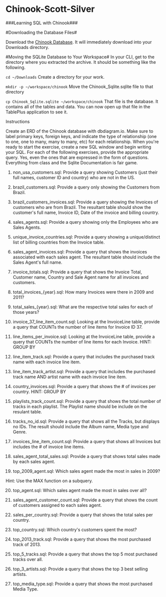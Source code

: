# Chinook-Scott-Silver
###Learning SQL with Chinook###

#Downloading the Database Files#

Download the [Chinook Database](https://github.com/lerocha/chinook-database/blob/master/ChinookDatabase/DataSources/Chinook_Sqlite.sqlite?raw=true). It will immediately download into your Downloads directory.

#Moving the SQLite Database to Your Workspace#
In your CLI, get to the directory where you extracted the archive. It should be something like the following.

`cd ~/Downloads`
Create a directory for your work.

`mkdir -p ~/workspace/chinook`
Move the Chinook_Sqlite.sqlite file to that directory

`cp Chinook_Sqlite.sqlite ~/workspace/chinook`
That file is the database. It contains all of the tables and data. You can now open up that file in the TablePlus application to see it.

Instructions

Create an ERD of the Chinook database with dbdiagram.io. Make sure to label primary keys, foreign keys, and indicate the type of relationship (one to one, one to many, many to many, etc) for each relationship.
When you're ready to start the exercise, create a new SQL window and begin writing your SQL.
For each of the following exercises, provide the appropriate query. Yes, even the ones that are expressed in the form of questions. Everything from class and the Sqlite Documentation is fair game.

1. non_usa_customers.sql: Provide a query showing Customers (just their full names, customer ID and country) who are not in the US.

2. brazil_customers.sql: Provide a query only showing the Customers from Brazil.

3. brazil_customers_invoices.sql: Provide a query showing the Invoices of customers who are from Brazil. The resultant table should show the customer's full name, Invoice ID, Date of the invoice and billing country.

4. sales_agents.sql: Provide a query showing only the Employees who are Sales Agents.

5. unique_invoice_countries.sql: Provide a query showing a unique/distinct list of billing countries from the Invoice table.

6. sales_agent_invoices.sql: Provide a query that shows the invoices associated with each sales agent. The resultant table should include the Sales Agent's full name.

7. invoice_totals.sql: Provide a query that shows the Invoice Total, Customer name, Country and Sale Agent name for all invoices and customers.

8. total_invoices_{year}.sql: How many Invoices were there in 2009 and 2011?

9. total_sales_{year}.sql: What are the respective total sales for each of those years?

10. invoice_37_line_item_count.sql: Looking at the InvoiceLine table, provide a query that COUNTs the number of line items for Invoice ID 37.

11. line_items_per_invoice.sql: Looking at the InvoiceLine table, provide a query that COUNTs the number of line items for each Invoice. HINT: GROUP BY

12. line_item_track.sql: Provide a query that includes the purchased track name with each invoice line item.

13. line_item_track_artist.sql: Provide a query that includes the purchased track name AND artist name with each invoice line item.

14. country_invoices.sql: Provide a query that shows the # of invoices per country. HINT: GROUP BY

15. playlists_track_count.sql: Provide a query that shows the total number of tracks in each playlist. The Playlist name should be include on the resulant table.

16. tracks_no_id.sql: Provide a query that shows all the Tracks, but displays no IDs. The result should include the Album name, Media type and Genre.

19. invoices_line_item_count.sql: Provide a query that shows all Invoices but includes the # of invoice line items.

18. sales_agent_total_sales.sql: Provide a query that shows total sales made by each sales agent.

19. top_2009_agent.sql: Which sales agent made the most in sales in 2009?

Hint: Use the MAX function on a subquery.

20. top_agent.sql: Which sales agent made the most in sales over all?

21. sales_agent_customer_count.sql: Provide a query that shows the count of customers assigned to each sales agent.

22. sales_per_country.sql: Provide a query that shows the total sales per country.

23. top_country.sql: Which country's customers spent the most?

24. top_2013_track.sql: Provide a query that shows the most purchased track of 2013.

25. top_5_tracks.sql: Provide a query that shows the top 5 most purchased tracks over all.

26. top_3_artists.sql: Provide a query that shows the top 3 best selling artists.

27. top_media_type.sql: Provide a query that shows the most purchased Media Type.